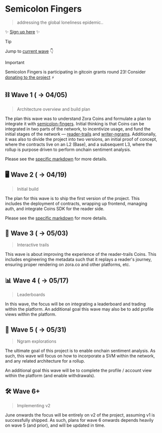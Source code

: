 # Semicolon Fingers
> addressing the global loneliness epidemic..

:sparkles: [Sign up here](https://semicolonfingers.com) :sparkles:

> [!TIP]
> Jump to [current wave](#desktop_computer-wave-2----0419) :point_down:

> [!IMPORTANT]
> Semicolon Fingers is participating in gitcoin grants round 23! Consider 
[donating to the project](https://explorer.gitcoin.co/#/round/42161/867/184) :zap:

## :chains: Wave 1 ( -> 04/05) 
> Architecture overview and build plan

The plan this wave was to understand Zora Coins and formulate a plan to integrate it with 
[semicolon-fingers](https://github.com/sliver-labs/semicolon-fingers). Initial thinking is that 
Coins can be integrated in two parts of the network, to incentivize usage, and fund the initial
stages of the network — [reader-trails](./waves/wave01.md#reader-trails) and 
[writer-ngrams](./waves/wave01.md#writer-ngrams). Additionally, it was also to divide the project
into two versions, an initial proof of concept, where the contracts live on an L2 (Base), and a 
subsequent L3, where the rollup is purpose driven to perform onchain sentiment analysis.

Please see the [specific markdown](./waves/wave01.md) for more details.

## :desktop_computer: Wave 2 ( -> 04/19)
> Initial build

The plan for this wave is to ship the first version of the project. This includes the deployment
of contracts, wrapping up frontend, managing auth, and integrate Coins SDK for the reader side. 

Please see the [specific markdown](./waves/wave02.md) for more details.

## :footprints: Wave 3 ( -> 05/03)
> Interactive trails

This wave is about improving the experience of the reader-trails Coins. This includes engineering
the metadata such that it replays a reader's journey, ensuring proper rendering on zora.co and
other platforms, etc.

## :bar_chart: Wave 4 ( -> 05/17)
> Leaderboards

In this wave, the focus will be on integrating a leaderboard and trading within the platform. An
additional goal this wave may also be to add profile views within the platform.

## :robot: Wave 5 ( -> 05/31)
> Ngram explorations

The ultimate goal of this project is to enable onchain sentiment analysis. As such, this wave will
focus on how to incorporate a SVM within the network, and any related architecture for a rollup.

An additional goal this wave will be to complete the profile / account view within the platform
(and enable withdrawals).

## :hammer_and_wrench: Wave 6+ 
> Implementing v2

June onwards the focus will be entirely on v2 of the project, assuming v1 is successfully shipped.
As such, plans for wave 6 onwards depends heavily on wave 5 (and prior), and will be updated in
time.


<!-- ## Wave 6 ( -> 06/14) -->
<!-- >  -->

<!-- ## Wave 7 ( -> 06/28) -->
<!-- >  -->

<!-- ## Wave 8 ( -> 07/12) -->
<!-- >  -->